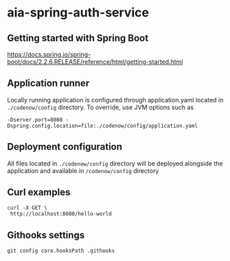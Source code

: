 # aia-spring-auth-service

## Getting started with Spring Boot
https://docs.spring.io/spring-boot/docs/2.2.6.RELEASE/reference/html/getting-started.html

## Application runner
Locally running application is configured through application.yaml located in `./codenow/config` directory. To override, use JVM options such as

```
-Dserver.port=8080 -Dspring.config.location=file:./codenow/config/application.yaml
```

## Deployment configuration
All files located in `./codenow/config` directory will be deployed alongside the application and available in `/codenow/config` directory

## Curl examples
```
curl -X GET \
 http://localhost:8080/hello-world 
```

## Githooks settings
```
git config core.hooksPath .githooks
```